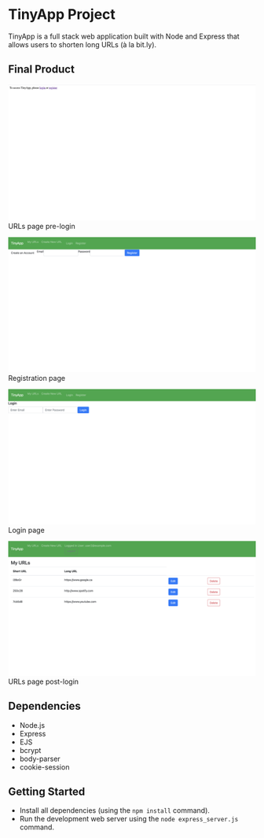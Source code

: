 # TinyApp Project

TinyApp is a full stack web application built with Node and Express that allows users to shorten long URLs (à la bit.ly).

## Final Product


!["Screenshot of URLs page pre-login"](https://github.com/HabonH/tinyapp/blob/master/docs/urls_page.png?raw=true)
URLs page pre-login

!["Screenshot of registration page"](https://github.com/HabonH/tinyapp/blob/master/docs/register_page.png?raw=true)
Registration page

!["Screenshot of login page"](https://github.com/HabonH/tinyapp/blob/master/docs/login_page.png?raw=true)
Login page

!["Screenshot of URLs page post-login"](https://github.com/HabonH/tinyapp/blob/master/docs/urls_page2.png?raw=true)
URLs page post-login

## Dependencies

- Node.js
- Express
- EJS
- bcrypt
- body-parser
- cookie-session

## Getting Started

- Install all dependencies (using the `npm install` command).
- Run the development web server using the `node express_server.js` command.
